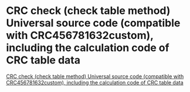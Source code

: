 # CRC check (check table method) Universal source code (compatible with CRC456781632custom), including the calculation code of CRC table data
[CRC check (check table method) Universal source code (compatible with CRC456781632custom), including the calculation code of CRC table data](https://aiwithcloud.com/2022/09/19/crc_check_check_table_method_universal_source_code_compatible_with_crc456781632custom_including_the_calculation_code_of_crc_table_data/)